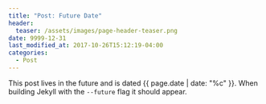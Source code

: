 ```yaml
---
title: "Post: Future Date"
header:
  teaser: /assets/images/page-header-teaser.png
date: 9999-12-31
last_modified_at: 2017-10-26T15:12:19-04:00
categories:
  - Post
---
```


This post lives in the future and is dated {{ page.date | date: "%c" }}. When building Jekyll with the `--future` flag it should appear.